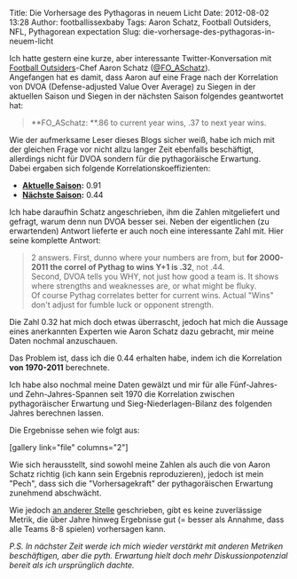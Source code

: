 Title: Die Vorhersage des Pythagoras in neuem Licht
Date: 2012-08-02 13:28
Author: footballissexbaby
Tags: Aaron Schatz, Football Outsiders, NFL, Pythagorean expectation
Slug: die-vorhersage-des-pythagoras-in-neuem-licht

Ich hatte gestern eine kurze, aber interessante Twitter-Konversation mit
[Football Outsiders][]-Chef Aaron Schatz ([@FO\_ASchatz][]).  
Angefangen hat es damit, dass Aaron auf eine Frage nach der Korrelation
von DVOA (Defense-adjusted Value Over Average) zu Siegen in der
aktuellen Saison und Siegen in der nächsten Saison folgendes geantwortet
hat:

> **FO\_ASchatz: **.86 to current year wins, .37 to next year wins.

Wie der aufmerksame Leser dieses Blogs sicher weiß, habe ich mich mit
der gleichen Frage vor nicht allzu langer Zeit ebenfalls beschäftigt,
allerdings nicht für DVOA sondern für die pythagoräische Erwartung.  
Dabei ergaben sich folgende Korrelationskoeffizienten:

-   **[Aktuelle Saison][]:** 0.91
-   **[Nächste Saison][]:** 0.44

Ich habe daraufhin Schatz angeschrieben, ihm die Zahlen mitgeliefert und
gefragt, warum denn nun DVOA besser sei. Neben der eigentlichen (zu
erwartenden) Antwort lieferte er auch noch eine interessante Zahl mit.
Hier seine komplette Antwort:

> 2 answers. First, dunno where your numbers are from, but **for
> 2000-2011 the correl of Pythag to wins Y+1 is .32**, not .44.  
>  Second, DVOA tells you WHY, not just how good a team is. It shows
> where strengths and weaknesses are, or what might be fluky.  
>  Of course Pythag correlates better for current wins. Actual "Wins"
> don't adjust for fumble luck or opponent strength.

Die Zahl 0.32 hat mich doch etwas überrascht, jedoch hat mich die
Aussage eines anerkannten Experten wie Aaron Schatz dazu gebracht, mir
meine Daten nochmal anzuschauen.

Das Problem ist, dass ich die 0.44 erhalten habe, indem ich die
Korrelation **von 1970-2011** berechnete.

Ich habe also nochmal meine Daten gewälzt und mir für alle Fünf-Jahres-
und Zehn-Jahres-Spannen seit 1970 die Korrelation zwischen
pythagoräischer Erwartung und Sieg-Niederlagen-Bilanz des folgenden
Jahres berechnen lassen.

Die Ergebnisse sehen wie folgt aus:

[gallery link="file" columns="2"]

Wie sich herausstellt, sind sowohl meine Zahlen als auch die von Aaron
Schatz richtig (ich kann sein Ergebnis reproduzieren), jedoch ist mein
"Pech", dass sich die "Vorhersagekraft" der pythagoräischen Erwartung
zunehmend abschwächt.

Wie jedoch [an anderer Stelle][] geschrieben, gibt es keine zuverlässige
Metrik, die über Jahre hinweg Ergebnisse gut (= besser als Annahme, dass
alle Teams 8-8 spielen) vorhersagen kann.

*P.S. In nächster Zeit werde ich mich wieder verstärkt mit anderen
Metriken beschäftigen, aber die pyth. Erwartung hielt doch mehr
Diskussionpotenzial bereit als ich ursprünglich dachte.*

  [Football Outsiders]: http://www.footballoutsiders.com
  [@FO\_ASchatz]: https://twitter.com/FO_ASchatz
  [Aktuelle Saison]: |filename|die-vielen-gesichter-der-pythagoraischen-erwartung-teil-1.md
    "Die vielen Gesichter der pythagoräischen Erwartung. Teil 1 (Update)"
  [Nächste Saison]: |filename|die-vorhersagekraft-der-pythagoraischen-erwartung.md
    "Die Vorhersagekraft der pythagoräischen Erwartung"
  [an anderer Stelle]: |filename|dvoa-gegen-koko-den-affen.md
    "DVOA gegen Koko, den Affen"
